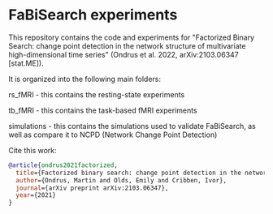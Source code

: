 # FaBiSearch experiments

This repository contains the code and experiments for "Factorized Binary Search: change point detection in the network structure of multivariate high-dimensional time series" (Ondrus et al. 2022, 	arXiv:2103.06347 [stat.ME]).

It is organized into the following main folders:

rs_fMRI - this contains the resting-state experiments

tb_fMRI - this contains the task-based fMRI experiments

simulations - this contains the simulations used to validate FaBiSearch, as well as compare it to NCPD (Network Change Point Detection)

Cite this work:

```bibtex
@article{ondrus2021factorized,
  title={Factorized binary search: change point detection in the network structure of multivariate high-dimensional time series},
  author={Ondrus, Martin and Olds, Emily and Cribben, Ivor},
  journal={arXiv preprint arXiv:2103.06347},
  year={2021}
}
```
